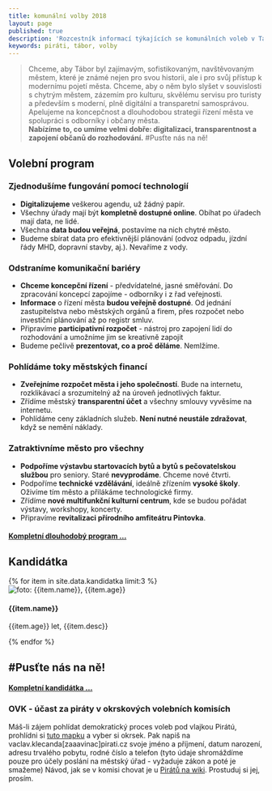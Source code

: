 ```yaml
---
title: komunální volby 2018
layout: page
published: true
description: 'Rozcestník informací týkajících se komunálních voleb v Táboře'
keywords: piráti, tábor, volby
---
```


> Chceme, aby Tábor byl zajímavým, sofistikovaným, navštěvovaným městem,
které je známé nejen pro svou historii, ale i pro svůj přístup k modernímu pojetí města.
Chceme, aby o něm bylo slyšet v souvislosti s chytrým městem, zázemím pro kulturu,
skvělému servisu pro turisty
a především s moderní, plně digitální a transparetní samosprávou.
Apelujeme na koncepčnost a dlouhodobou strategii řízení města ve spolupráci s odborníky i občany města.<br />
__Nabízíme to, co umíme velmi dobře: digitalizaci, transparentnost a zapojení občanů do rozhodování.__ #Pusťte nás na ně!

## Volební program

### Zjednodušíme fungování pomocí <a name="tech">technologií</a>
- __Digitalizujeme__ veškerou agendu, už žádný papír.
- Všechny úřady mají být __kompletně dostupné online__. Obíhat po úřadech mají data, ne lidé.
- Všechna __data budou veřejná__, postavíme na nich chytré město.
- Budeme sbírat data pro efektivnější plánování (odvoz odpadu, jízdní řády MHD, dopravní stavby, aj.). Nevaříme z vody.

### Odstraníme komunikační <a name="bari">bariéry</a>
- __Chceme koncepční řízení__ - předvídatelné, jasné směřování.
Do zpracování koncepcí zapojíme - odborníky i z řad veřejnosti.
- __Informace__ o řízení města __budou veřejně dostupné__.
Od jednání zastupitelstva nebo městských orgánů a firem, přes rozpočet nebo investiční plánování až po registr smluv.
- Připravíme __participativní rozpočet__ - nástroj pro zapojení lidí do rozhodování a umožníme jim se kreativně zapojit
- Budeme pečlivě __prezentovat, co a proč děláme__. Nemlžíme.

### Pohlídáme toky městských financí
- __Zveřejníme rozpočet města i jeho společností__. Bude na internetu, rozklikávací a srozumitelný až na úroveň jednotlivých faktur.
- Zřídíme městský __transparentní účet__ a všechny smlouvy vyvěsíme na internetu.
- Pohlídáme ceny základních služeb.
__Není nutné neustále zdražovat__, když se nemění náklady.

### Zatraktivníme město pro všechny
- __Podpoříme výstavbu startovacích bytů a bytů s pečovatelskou službou__ pro seniory.
Staré __nevyprodáme__. Chceme nové čtvrti.
- Podpoříme __technické vzdělávání__, ideálně zřízením __vysoké školy__.
Oživíme tím město a přilákáme technologické firmy.
- Zřídíme __nové multifunkční kulturní centrum__, kde se budou pořádat výstavy, workshopy, koncerty.
- Připravíme __revitalizaci přírodního amfiteátru Pintovka__.

#### [Kompletní dlouhodobý program ...](program/)

<a name="kandidatka"></a>
## Kandidátka

<div class="row">
  {% for item in site.data.kandidatka limit:3 %}
    <div class="kandidatka col-sm-12 col-md-4">
      <img src="{{item.img}}" alt="foto: {{item.name}}, {{item.age}}" />
      <div class="text">
        <h4>{{item.name}}</h4>
        <p>{{item.age}} let, {{item.desc}}</p>
      </div>
    </div>
  {% endfor %}
</div>

## #Pusťte nás na ně!

#### [Kompletní kandidátka ...](kandidatka/)

### OVK - účast za piráty v okrskových volebních komisích

Máš-li zájem pohlídat demokratický proces voleb pod vlajkou Pirátú,
prohlídni si [tuto mapku](http://cr.gis4u.cz/mapa/volby-ps-2017/?lb=cuzk_zm&ly=vpob-graf-17%2Cvpvo-vitez-17&lbo=1&lyo=&c=-730987.25%3A-1120667.8&z=6&i=-737612.19%3A-1117867.72) a vyber si okrsek.
Pak napiš na vaclav.klecanda[zaaavinac]pirati.cz svoje jméno a příjmení, datum narození, adresu trvalého pobytu, rodné číslo a telefon (tyto údaje shromáždíme pouze pro účely poslání na městský úřad - vyžaduje zákon a poté je smažeme)
Návod, jak se v komisi chovat je u [Pirátů na wiki](https://wiki.pirati.cz/ao/navody/komise).
Prostuduj si jej, prosím.
